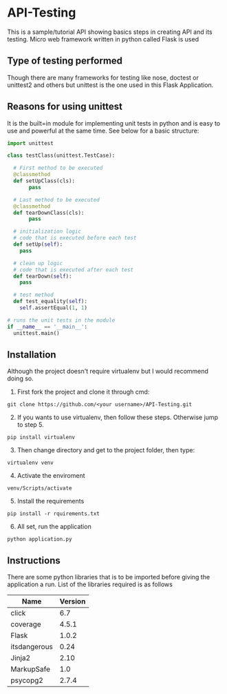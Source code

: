 # API-Testing
This is a sample/tutorial API showing basics steps in creating API and its testing. Micro web framework written in python called Flask is used

## Type of testing performed
Though there are many frameworks for testing like nose, doctest or unittest2 and others but unittest is the one used in this Flask Application. 

## Reasons for using unittest
It is the built=in module for implementing unit tests in python and is easy to use and powerful at the same time.
See below for a basic structure:

```python
import unittest 

class testClass(unittest.TestCase): 

  # First method to be executed
  @classmethod
  def setUpClass(cls):
       pass 

  # Last method to be executed
  @classmethod
  def tearDownClass(cls):
       pass 

  # initialization logic
  # code that is executed before each test
  def setUp(self):
    pass 

  # clean up logic
  # code that is executed after each test
  def tearDown(self):
    pass 

  # test method
  def test_equality(self):
    self.assertEqual(1, 1) 

# runs the unit tests in the module
if __name__ == '__main__':
  unittest.main()
```
## Installation
Although the project doesn't require virtualenv but I would recommend doing so. 

1. First fork the project and clone it through cmd:

```git clone https://github.com/<your username>/API-Testing.git```

2. If you wants to use virtualenv, then follow these steps. Otherwise jump to step 5.

```pip install virtualenv```

3. Then change directory and get to the project folder, then type:

```virtualenv venv```

4. Activate the enviroment

```venv/Scripts/activate```

5. Install the requirements

```pip install -r rquirements.txt```

6. All set, run the application 

```python application.py```


## Instructions 
There are some python libraries that is to be imported before giving the application a run.
List of the libraries required is as follows


|Name   |Version   |
|-------|----------|
click   |6.7
coverage|4.5.1
Flask   |1.0.2
itsdangerous|0.24
Jinja2  |2.10
MarkupSafe|1.0
psycopg2|2.7.4
